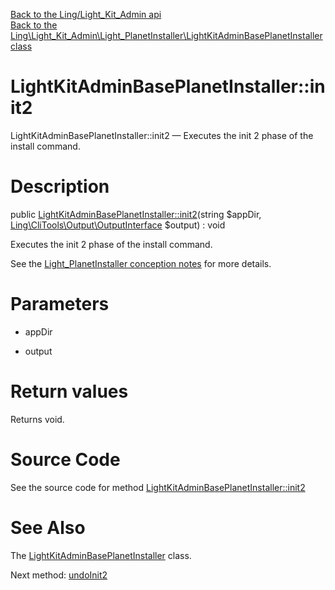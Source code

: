 [Back to the Ling/Light_Kit_Admin api](https://github.com/lingtalfi/Light_Kit_Admin/blob/master/doc/api/Ling/Light_Kit_Admin.md)<br>
[Back to the Ling\Light_Kit_Admin\Light_PlanetInstaller\LightKitAdminBasePlanetInstaller class](https://github.com/lingtalfi/Light_Kit_Admin/blob/master/doc/api/Ling/Light_Kit_Admin/Light_PlanetInstaller/LightKitAdminBasePlanetInstaller.md)


LightKitAdminBasePlanetInstaller::init2
================



LightKitAdminBasePlanetInstaller::init2 — Executes the init 2 phase of the install command.




Description
================


public [LightKitAdminBasePlanetInstaller::init2](https://github.com/lingtalfi/Light_Kit_Admin/blob/master/doc/api/Ling/Light_Kit_Admin/Light_PlanetInstaller/LightKitAdminBasePlanetInstaller/init2.md)(string $appDir, [Ling\CliTools\Output\OutputInterface](https://github.com/lingtalfi/CliTools/blob/master/doc/api/Ling/CliTools/Output/OutputInterface.md) $output) : void




Executes the init 2 phase of the install command.

See the [Light_PlanetInstaller conception notes](https://github.com/lingtalfi/Light_PlanetInstaller/blob/master/doc/pages/conception-notes.md) for more details.




Parameters
================


- appDir

    

- output

    


Return values
================

Returns void.








Source Code
===========
See the source code for method [LightKitAdminBasePlanetInstaller::init2](https://github.com/lingtalfi/Light_Kit_Admin/blob/master/Light_PlanetInstaller/LightKitAdminBasePlanetInstaller.php#L46-L84)


See Also
================

The [LightKitAdminBasePlanetInstaller](https://github.com/lingtalfi/Light_Kit_Admin/blob/master/doc/api/Ling/Light_Kit_Admin/Light_PlanetInstaller/LightKitAdminBasePlanetInstaller.md) class.

Next method: [undoInit2](https://github.com/lingtalfi/Light_Kit_Admin/blob/master/doc/api/Ling/Light_Kit_Admin/Light_PlanetInstaller/LightKitAdminBasePlanetInstaller/undoInit2.md)<br>

